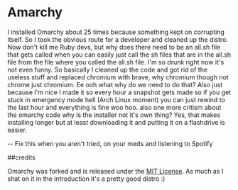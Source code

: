# Amarchy

I installed Omarchy about 25 times because something kept on corrupting itself. So I took the obvious route for a developer and cleaned up the distro. Now don't kill me Ruby devs, but why does there need to be an all.sh file that gets called when you can easily just call the sh files that are in the all.sh file from the file where you called the all.sh file. I'm so drunk right now it's not even funny. So basically I cleaned up the code and got rid of the useless stuff and replaced chromium with brave, why chromium though not chrome just chromium. Ee ooh what why do we need to do that? Also just because I'm nice I made it so every hour a snapshot gets made so if you get stuck in emergency mode hell (Arch Linux moment) you can just rewind to the last hour and everything is fine woo hoo. also one more critism about the omarchy code why is the installer not it's own thing? Yes, that makes installing longer but at least downloading it and putting it on a flashdrive is easier.

-- Fix this when you aren't tried, on your meds and listening to Spotify

##credits

Omarchy was forked and is released under the [MIT License](https://opensource.org/licenses/MIT). As much as I shat on it in the introduction it's a pretty good distro :)


